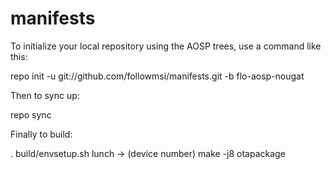# manifests


To initialize your local repository using the AOSP trees, use a command like this:

repo init -u git://github.com/followmsi/manifests.git -b flo-aosp-nougat



Then to sync up:

repo sync



Finally to build:

. build/envsetup.sh
lunch                 -> (device number)
make -j8 otapackage


